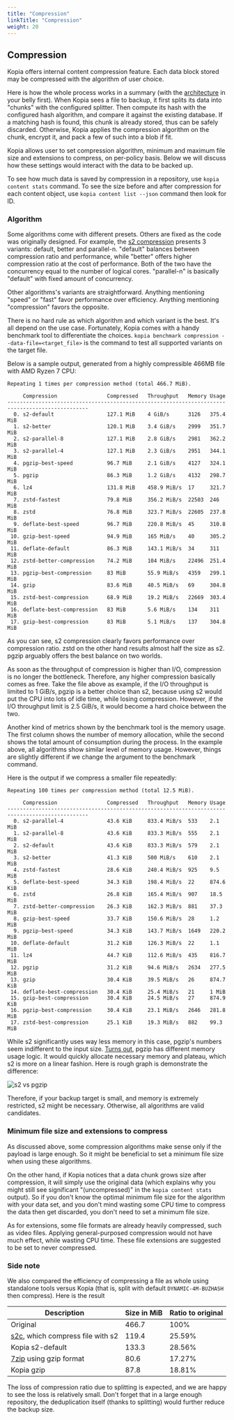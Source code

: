 ```yaml
---
title: "Compression"
linkTitle: "Compression"
weight: 20
---
```


## Compression

Kopia offers internal content compression feature. Each data block stored may be compressed with the algorithm of user choice.

Here is how the whole process works in a summary (with the [architecture](/docs/advanced/architecture/) in your belly first). When Kopia sees a file to backup, it first splits its data into "chunks" with the configured splitter. Then compute its hash with the configured hash algorithm, and compare it against the existing database. If a matching hash is found, this chunk is already stored, thus can be safely discarded. Otherwise, Kopia applies the compression algorithm on the chunk, encrypt it, and pack a few of such into a blob if fit.

Kopia allows user to set compression algorithm, minimum and maximum file size and extensions to compress, on per-policy basis. Below we will discuss how these settings would interact with the data to be backed up.

To see how much data is saved by compression in a repository, use `kopia content stats` command. To see the size before and after compression for each content object, use `kopia content list --json` command then look for ID.

### Algorithm

Some algorithms come with different presets. Others are fixed as the code was originally designed. For example, the [s2 compression](https://github.com/klauspost/compress/tree/master/s2) presents 3 variants: default, better and parallel-n. "default" balances between compression ratio and performance, while "better" offers higher compression ratio at the cost of performance. Both of the two have the concurrency equal to the number of logical cores. "parallel-n" is basically "default" with fixed amount of concurrency.

Other algorithms's variants are straightforward. Anything mentioning "speed" or "fast" favor performance over efficiency. Anything mentioning "compression" favors the opposite.

There is no hard rule as which algorithm and which variant is the best. It's all depend on the use case. Fortunately, Kopia comes with a handy benchmark tool to differentiate the choices. `kopia benchmark compression --data-file=<target_file>` is the command to test all supported variants on the target file.

Below is a sample output, generated from a highly compressible 466MB file with AMD Ryzen 7 CPU:

```
Repeating 1 times per compression method (total 466.7 MiB).

     Compression                Compressed   Throughput   Memory Usage
------------------------------------------------------------------------------------------------
  0. s2-default                 127.1 MiB    4 GiB/s      3126   375.4 MiB
  1. s2-better                  120.1 MiB    3.4 GiB/s    2999   351.7 MiB
  2. s2-parallel-8              127.1 MiB    2.8 GiB/s    2981   362.2 MiB
  3. s2-parallel-4              127.1 MiB    2.3 GiB/s    2951   344.1 MiB
  4. pgzip-best-speed           96.7 MiB     2.1 GiB/s    4127   324.1 MiB
  5. pgzip                      86.3 MiB     1.2 GiB/s    4132   298.7 MiB
  6. lz4                        131.8 MiB    458.9 MiB/s  17     321.7 MiB
  7. zstd-fastest               79.8 MiB     356.2 MiB/s  22503  246 MiB
  8. zstd                       76.8 MiB     323.7 MiB/s  22605  237.8 MiB
  9. deflate-best-speed         96.7 MiB     220.8 MiB/s  45     310.8 MiB
 10. gzip-best-speed            94.9 MiB     165 MiB/s    40     305.2 MiB
 11. deflate-default            86.3 MiB     143.1 MiB/s  34     311 MiB
 12. zstd-better-compression    74.2 MiB     104 MiB/s    22496  251.4 MiB
 13. pgzip-best-compression     83 MiB       55.9 MiB/s   4359   299.1 MiB
 14. gzip                       83.6 MiB     40.5 MiB/s   69     304.8 MiB
 15. zstd-best-compression      68.9 MiB     19.2 MiB/s   22669  303.4 MiB
 16. deflate-best-compression   83 MiB       5.6 MiB/s    134    311 MiB
 17. gzip-best-compression      83 MiB       5.1 MiB/s    137    304.8 MiB
```

As you can see, s2 compression clearly favors performance over compression ratio. zstd on the other hand results almost half the size as s2. pgzip arguably offers the best balance on two worlds.

As soon as the throughput of compression is higher than I/O, compression is no longer the bottleneck. Therefore, any higher compression basically comes as free. Take the file above as example, if the I/O throughput is limited to 1 GiB/s, pgzip is a better choice than s2, because using s2 would put the CPU into lots of idle time, while losing compression. However, if the I/O throughput limit is 2.5 GiB/s, it would become a hard choice between the two.

Another kind of metrics shown by the benchmark tool is the memory usage. The first column shows the number of memory allocation, while the second shows the total amount of consumption during the process. In the example above, all algorithms show similar level of memory usage. However, things are slightly different if we change the argument to the benchmark command.

Here is the output if we compress a smaller file repeatedly:

```
Repeating 100 times per compression method (total 12.5 MiB).

     Compression                Compressed   Throughput   Memory Usage
------------------------------------------------------------------------------------------------
  0. s2-parallel-4              43.6 KiB     833.4 MiB/s  533    2.1 MiB
  1. s2-parallel-8              43.6 KiB     833.3 MiB/s  555    2.1 MiB
  2. s2-default                 43.6 KiB     833.3 MiB/s  579    2.1 MiB
  3. s2-better                  41.3 KiB     500 MiB/s    610    2.1 MiB
  4. zstd-fastest               28.6 KiB     240.4 MiB/s  925    9.5 MiB
  5. deflate-best-speed         34.3 KiB     198.4 MiB/s  22     874.6 KiB
  6. zstd                       26.8 KiB     165.4 MiB/s  907    18.5 MiB
  7. zstd-better-compression    26.3 KiB     162.3 MiB/s  881    37.3 MiB
  8. gzip-best-speed            33.7 KiB     150.6 MiB/s  28     1.2 MiB
  9. pgzip-best-speed           34.3 KiB     143.7 MiB/s  1649   220.2 MiB
 10. deflate-default            31.2 KiB     126.3 MiB/s  22     1.1 MiB
 11. lz4                        44.7 KiB     112.6 MiB/s  435    816.7 MiB
 12. pgzip                      31.2 KiB     94.6 MiB/s   2634   277.5 MiB
 13. gzip                       30.4 KiB     39.5 MiB/s   26     874.7 KiB
 14. deflate-best-compression   30.4 KiB     25.4 MiB/s   21     1 MiB
 15. gzip-best-compression      30.4 KiB     24.5 MiB/s   27     874.9 KiB
 16. pgzip-best-compression     30.4 KiB     23.1 MiB/s   2646   281.8 MiB
 17. zstd-best-compression      25.1 KiB     19.3 MiB/s   882    99.3 MiB
```

While s2 significantly uses way less memory in this case, pgzip's numbers seem indifferent to the input size. [Turns out](https://github.com/klauspost/pgzip/issues/44), pgzip has different memory usage logic. It would quickly allocate necessary memory and plateau, which s2 is more on a linear fashion. Here is rough graph is demonstrate the difference:

![s2 vs pgzip](s2_vs_pgzip.svg)

Therefore, if your backup target is small, and memory is extremely restricted, s2 might be necessary. Otherwise, all algorithms are valid candidates.

### Minimum file size and extensions to compress

As discussed above, some compression algorithms make sense only if the payload is large enough. So it might be beneficial to set a minimum file size when using these algorithms.

On the other hand, if Kopia notices that a data chunk grows size after compression, it will simply use the original data (which explains why you might still see significant "(uncompressed)" in the `kopia content stats` output). So if you don't know the optimal minimum file size for the algorithm with your data set, and you don't mind wasting some CPU time to compress the data then get discarded, you don't need to set a minimum file size.

As for extensions, some file formats are already heavily compressed, such as video files. Applying general-purposed compression would not have much effect, while wasting CPU time. These file extensions are suggested to be set to never compressed.

### Side note

We also compared the efficiency of compressing a file as whole using standalone tools versus Kopia (that is, split with default `DYNAMIC-4M-BUZHASH` then compress). Here is the result

| Description                                                                                  | Size in MiB | Ratio to original |
| -------------------------------------------------------------------------------------------- | ----------- | ----------------- |
| Original                                                                                     | 466.7       | 100%              |
| [s2c](https://github.com/klauspost/compress/tree/master/s2#s2c), which compress file with s2 | 119.4       | 25.59%            |
| Kopia s2-default                                                                             | 133.3       | 28.56%            |
| [7zip](https://www.7-zip.org/) using gzip format                                             | 80.6        | 17.27%            |
| Kopia gzip                                                                                   | 87.8        | 18.81%            |

The loss of compression ratio due to splitting is expected, and we are happy to see the loss is relatively small. Don't forget that in a large enough repository, the deduplication itself (thanks to splitting) would further reduce the backup size.
